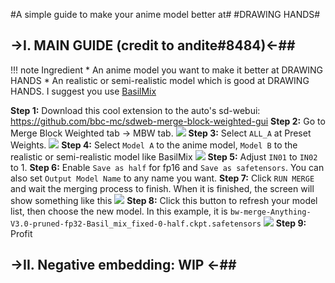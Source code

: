 #A simple guide to make your anime model better at#
#DRAWING HANDS#

## ->I. MAIN GUIDE (credit to andite#8484)<-##
!!! note Ingredient
    * An anime model you want to make it better at DRAWING HANDS
	* An realistic or semi-realistic model which is good at DRAWING HANDS. I suggest you use [BasilMix](https://huggingface.co/nuigurumi/basil_mix/blob/main/Basil_mix_fixed.safetensors)

**Step 1:** Download this cool extension to the auto's sd-webui: https://github.com/bbc-mc/sdweb-merge-block-weighted-gui
**Step 2:** Go to Merge Block Weighted tab -> MBW tab.
![](https://cdn.discordapp.com/attachments/310003662309294083/1066299350428426320/image.png)
**Step 3:** Select `ALL_A` at Preset Weights.
![](https://cdn.discordapp.com/attachments/310003662309294083/1066300109903646730/image_1.png)
**Step 4:** Select `Model A` to the anime model, `Model B` to the realistic or semi-realistic model like BasilMix
![](https://cdn.discordapp.com/attachments/310003662309294083/1066300598049325056/image.png)
**Step 5:** Adjust `IN01` to `IN02` to 1.
**Step 6:** Enable `Save as half` for fp16 and `Save as safetensors`. You can also set `Output Model Name` to any name you want.
**Step 7:** Click `RUN MERGE` and wait the merging process to finish. When it is finished, the screen will show something like this
![](https://cdn.discordapp.com/attachments/310003662309294083/1066305526159384586/image.png)
**Step 8:** Click this button to refresh your model list, then choose the new model. In this example, it is  `bw-merge-Anything-V3.0-pruned-fp32-Basil_mix_fixed-0-half.ckpt.safetensors`
![](https://cdn.discordapp.com/attachments/310003662309294083/1066313461560266793/image.png)
**Step 9:** Profit
## ->II. Negative embedding: WIP <-##